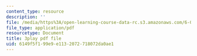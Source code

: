 ```yaml
---
content_type: resource
description: ''
file: /media/https%3A/open-learning-course-data-rc.s3.amazonaws.com/6-02-introduction-to-eecs-ii-digital-communication-systems-fall-2012/6149f5f199e9e1132072718072da0ae1_JJdzY3OTzEg.pdf
file_type: application/pdf
resourcetype: Document
title: 3play pdf file
uid: 6149f5f1-99e9-e113-2072-718072da0ae1
---
```

